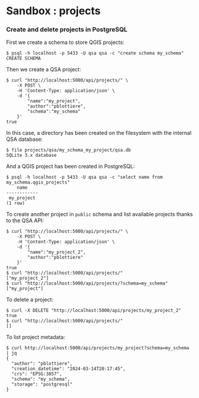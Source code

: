 # Sandbox : projects

### Create and delete projects in PostgreSQL

First we create a schema to store QGIS projects:

```` shell
$ psql -h localhost -p 5433 -U qsa qsa -c "create schema my_schema"
CREATE SCHEMA
````

Then we create a QSA project:

```` shell
$ curl "http://localhost:5000/api/projects/" \
    -X POST \
    -H 'Content-Type: application/json' \
    -d '{
        "name":"my_project",
        "author":"pblottiere",
        "schema":"my_schema"
    }'
true
````

In this case, a directory has been created on the filesystem with the internal
QSA database:

```` shell
$ file projects/qsa/my_schema_my_project/qsa.db
SQLite 3.x database
````

And a QGIS project has been created in PostgreSQL:

```` shell
$ psql -h localhost -p 5433 -U qsa qsa -c "select name from my_schema.qgis_projects"
    name
------------
 my_project
(1 row)
````

To create another project in `public` schema and list available projects thanks
to the QSA API:

```` shell
$ curl "http://localhost:5000/api/projects/" \
    -X POST \
    -H 'Content-Type: application/json' \
    -d '{
        "name":"my_project_2",
        "author":"pblottiere"
    }'
true
$ curl "http://localhost:5000/api/projects/"
["my_project_2"]
$ curl "http://localhost:5000/api/projects/?schema=my_schema"
["my_project"]
````

To delete a project:

```` shell
$ curl -X DELETE "http://localhost:5000/api/projects/my_project_2"
true
$ curl "http://localhost:5000/api/projects/"
[]
````

To list project metadata:

```` shell
$ curl http://localhost:5000/api/projects/my_project?schema=my_schema | jq
{
  "author": "pblottiere",
  "creation_datetime": "2024-03-14T20:17:45",
  "crs": "EPSG:3857",
  "schema": "my_schema",
  "storage": "postgresql"
}
````
